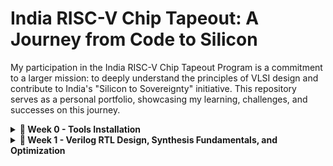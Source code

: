 # India RISC-V Chip Tapeout: A Journey from Code to Silicon
My participation in the India RISC-V Chip Tapeout Program is a commitment to a larger mission: to deeply understand the principles of VLSI design and contribute to India's "Silicon to Sovereignty" initiative. This repository serves as a personal portfolio, showcasing my learning, challenges, and successes on this journey.
<details>
<summary><b> 📅 Week 0 - Tools Installation</b></summary>
  
## Week 0: The Foundry - Building the Foundation

### **Objective**
The objective of this week was to establish a fully functional open-source EDA (Electronic Design Automation) environment. This foundational step is critical, as a well-configured environment is the bedrock for all subsequent design and implementation. The machine configuration used for this task was **6GB RAM**, **50GB HDD**, **Ubuntu 20.04**, and **4vCPU**.

### 🛠️**Oracle virtual machine link**
https://www.virtualbox.org/wiki/Downloads 

✅ **Oracle virtual machine Successfully Installed**

### 💻**System Requirements**
- 6 GB RAM
- 50 GB HDD
- Ubuntu 20.04 or higher
- 4 vCPU

### ⚙️**Tool check**
#### **1. Yosys – RTL Synthesis Tool**
```bash
$ sudo apt-get update
$ git clone https://github.com/YosysHQ/yosys.git
$ cd yosys
$ sudo apt install make               # If make is not installed
$ sudo apt-get install build-essential clang bison flex \
    libreadline-dev gawk tcl-dev libffi-dev git \
    graphviz xdot pkg-config python3 libboost-system-dev \
    libboost-python-dev libboost-filesystem-dev zlib1g-dev
$ make config-gcc
# Yosys build depends on a Git submodule called abc, which hasn't been initialized yet. You need to run the following command before running make
$ git submodule update --init --recursive
$ make 
$ sudo make install
```
## 📷 **Installation Verification**
<p align="center">
  <img src="https://github.com/prachipp58/India-RISC-V-Chip-Tapeout-My-Journey-from-Code-to-Silicon/blob/main/images/WhatsApp%20Image%202025-09-23%20at%201.39.01%20AM.jpeg" 
       alt="Yosys Installed" width="600"/>
</p>

<div align="center">

✅ **Yosys Successfully Installed**

</div>

---

#### **2. Iverilog**
```bash
$ sudo apt-get update
$ sudo apt-get install iverilog
```
## 📷 **Installation Verification**
<p align="center">
  <img src="https://github.com/prachipp58/India-RISC-V-Chip-Tapeout-My-Journey-from-Code-to-Silicon/blob/main/images/WhatsApp%20Image%202025-09-23%20at%201.39.30%20AM.jpeg" 
       alt="Iverilog Installed" width="600"/>
</p>

<div align="center">

✅ **Iverilog Successfully Installed**

</div>

---

#### **3.gtkwave**
```bash
$ sudo apt-get update
$ sudo apt install gtkwave
```
## 📷 **Installation Verification**
<p align="center">
  <img src="https://github.com/prachipp58/India-RISC-V-Chip-Tapeout-My-Journey-from-Code-to-Silicon/blob/main/images/WhatsApp%20Image%202025-09-23%20at%201.39.43%20AM.jpeg" 
       alt="GTKWave Installed" width="600"/>
</p>

<div align="center">

✅ **GTKWave Successfully Installed**

</div>

---
</details>
<details>
<summary><b> 📅 Week 1 - Verilog RTL Design, Synthesis Fundamentals, and Optimization</b></summary>
  
## 💻Day 1 - Introduction to Verilog RTL design and Synthesis

### 🎯 Focus: RTL Synthesis of `good_mux.v` using Yosys & ABC

This log documents the commands for environment setup and the initial synthesis flow, highlighting key observations and discrepancies.

| # | Command Executed | Description | Lab Context/Tool | Key Learnings/Notes |
| :---: | :--- | :--- | :--- | :--- |
| **1** | `git clone https://github.com/kunalg123/sky130RTLDesignAndSynthesisWorkshop` | **Clones the official workshop repository.** | ⚙️ Git / Setup | Creates the local directory containing all lab files. |
| **2** | `cd sky130RTLDesignAndSynthesisWorkshop` | **Changes to the working directory.** | 📁 Linux Shell | Sets the base path for running EDA tools. |
| **3** | `yosys` | **Launches the Yosys synthesis tool** command-line interface. | ▶️ Yosys | Starts the prompt (`yosys>`). |
| **4** | `read_liberty -lib ../lib/sky130_fd_sc_hd__tt_025C_1v80.lib` | **Loads the sky130 standard cell library.** | 📚 Yosys | Imported **418** cells. ⚠️ **CRITICAL NOTE:** Reference showed 428; must verify library version. |
| **5** | `read_verilog good_mux.v` | **Loads the RTL Design Under Test (DUT).** | 📜 Yosys | Successfully parses the Verilog design file. |
| **6** | `synth -top good_mux` | **Executes the core synthesis script** (cleanup, flattening, optimization). | ⚙️ Yosys | Prepares the logic for technology mapping. |
| **7** | `abc -liberty ../lib/sky130_fd_sc_hd__tt_025C_1v80.lib` | **Performs final logic optimization and technology mapping.** | 🚀 Yosys (via ABC) | Mapped optimally to **1 `sky130_fd_sc_hd__mux2_1` cell** (✅ Superior/Optimal Mapping). |
| **8** | `show` | **Generates a graphical visualization** of the synthesized netlist. | 🖼️ Yosys (via Graphviz) | Visually confirms the netlist structure. |
| **9** | `!gvim good_mux_netlist.v` | **Spawns a shell command to inspect the gate-level netlist file.** | 🔍 Yosys / Shell | Confirms the gate-level Verilog instantiates the MUX cell. |
| **10** | `write_verilog -noattr good_mux_netlist.v` | **Saves the final synthesized netlist to a file.** | 📝 Yosys | Creates the netlist file for subsequent Gate-Level Simulation (GLS). |
| **11** | `stat` | **Displays the final cell count and design hierarchy statistics.** | 📊 Yosys | Confirms final area/cell usage (1 MUX cell). |
| **12** | `exit` | **Exits the Yosys shell.** | 🚪 Yosys | Returns control to the Linux shell. |
---
**Output Visualization (Task 1):**
![Alt text](https://github.com/prachipp58/India-RISC-V-Chip-Tapeout-My-Journey-from-Code-to-Silicon/blob/main/images/week1/WhatsApp%20Image%202025-09-27%20at%2011.05.27%20PM.jpeg)

## 💻Day 2 Log - Hierarchical Synthesis Experiments 🧠

### 🎯 Focus: Synthesis Modes (Hierarchical, Flat, and Block-Level)

This log documents three separate synthesis runs on the `multiple_modules.v` design to analyze the effects of hierarchy and targeted synthesis, providing outputs for visual documentation.

---

### 🧪**Experriment 1: Hierarchical Synthesis (Hierarchy Preserved)**

**Goal:** Synthesize the design while maintaining the structure of `sub_module1` and `sub_module2` as instantiations in the netlist.

| # | Command Executed | Description | Key Learnings/Notes |
| :---: | :--- | :--- | :--- |
| **1** | `read_liberty -lib ../lib/sky130_fd_sc_hd__tt_025C_1v80.lib` | **Loads the sky130 standard cell library.** | Imported 418 cells (discrepancy noted). |
| **2** | `read_verilog multiple_modules.v` | **Loads the Hierarchical RTL Design.** | Parses all modules defined in the file. |
| **3** | `synth -top multiple_modules` | **Synthesizes the Top Module (No Flatten).** | Optimization runs while preserving module boundaries. |
| **4** | `abc -liberty ../lib/sky130_fd_sc_hd__tt_025C_1v80.lib` | **Performs Technology Mapping on the hierarchical netlist.** | Maps standard cells but preserves hierarchy. |
| **5** | `show` | **Generates a graphical visualization.** | **Output:** Diagram shows the top module instantiating the sub-module boxes. |
| **6** | `write_verilog -noattr multiple_modules_hier.v` | **Saves the Hierarchical Gate-Level Netlist.** | File ready for hierarchical Gate-Level Simulation (GLS). |
| **7** | `!gvim multiple_modules_hier.v` | **Inspects the saved netlist file.** | Confirms instantiation of sub-modules. |
---

**Output Visualization (Task 1):**

![Alt text](https://github.com/prachipp58/India-RISC-V-Chip-Tapeout-My-Journey-from-Code-to-Silicon/blob/main/images/week1/WhatsApp%20Image%202025-09-27%20at%2011.23.59%20PM.jpeg)


### 🧪**Experiment 2: Flattened Synthesis**

**Goal:** Remove all internal hierarchy from the netlist, resulting in a single module containing all logic gates.

| # | Command Executed | Description | Key Learnings/Notes |
| :---: | :--- | :--- | :--- |
| **1** | `flatten` | **Removes all module hierarchy.** | Converts the design into a single, flat netlist structure. |
| **2** | `show` | **Visualizes the Flattened Netlist.** | **Output:** Diagram shows all gate-level cells merged into one large, complex block. |
| **3** | `write_verilog -noattr multiple_modules_flat.v` | **Saves the Flattened Gate-Level Netlist.** | Ready for tools that require a single netlist block. |
| **4** | `exit` | **Exits the Yosys shell.** | Returns control to the Linux shell. (Assuming you re-enter for Task 3). |
---
**Output Visualization (Task 2):**

![Alt text](https://github.com/prachipp58/India-RISC-V-Chip-Tapeout-My-Journey-from-Code-to-Silicon/blob/main/images/week1/WhatsApp%20Image%202025-09-27%20at%2011.30.04%20PM.jpeg)

### 🧪**Experiment 3: Sub-Module Level Synthesis**

**Goal:** Synthesize and analyze a single block (`sub_module1`) in isolation (essential for block-level closure).

| # | Command Executed | Description | Key Learnings/Notes |
| :---: | :--- | :--- | :--- |
| **1** | `yosys` | **Launches a new Yosys session.** | Required after the previous `exit`. |
| **2** | `read_liberty -lib ../lib/sky130_fd_sc_hd__tt_025C_1v80.lib` | **Loads the library.** | Sets up the technology reference. |
| **3** | `read_verilog multiple_modules.v` | **Loads the RTL.** | Loads all modules for potential targeting. |
| **4** | `synth -top sub_module1` | **Synthesizes *only* the `sub_module1` design.** | **Key Experiment:** Isolates the synthesis target. |
| **5** | `abc -liberty ../lib/sky130_fd_sc_hd__tt_025C_1v80.lib` | **Maps the isolated sub-module to cells.** | Generates the final netlist for this block. |
| **6** | `show` | **Visualizes the `sub_module1` netlist.** | **Output:** Diagram shows only the gate-level implementation of `sub_module1`. |
| **7** | `write_verilog -noattr sub_module1_netlist.v` | **Saves the netlist for the sub-module.** | Allows saving the block for future reuse as a hard macro. |
| **8** | `exit` | **Exits the Yosys shell.** | Concludes the block-level synthesis experiment. |

**Output Visualization (Task 3):**

![Alt text](https://github.com/prachipp58/India-RISC-V-Chip-Tapeout-My-Journey-from-Code-to-Silicon/blob/main/images/week1/WhatsApp%20Image%202025-09-27%20at%2011.30.20%20PM.jpeg)

## 💻 Day 3: Synthesis, Optimization, and Visualization

### 🧪**Experiment 1: Synthesis and Optimization of `opt_check2.v`**

This experiment demonstrates the standard, optimized synthesis flow for a single-module design, preparing the Register-Transfer Level (RTL) code for technology mapping to the Skywater 130nm standard cell library.

#### Yosys Command Sequence

```bash
# 1. Load Technology Library (Sky130 PDK)
yosys> read_liberty -lib ../lib/sky130_fd_sc_hd__tt_025C_1v80.lib

# 2. Load the RTL Design File
yosys> read_verilog opt_check2.v

# 3. Initial Synthesis and Mapping
yosys> synth -top opt_check2

# 4. Remove unused elements and perform simple logic optimizations
yosys> opt_clean -purge

# 5. Advanced Technology Mapping and Logic Minimization using ABC
yosys> abc -liberty ../lib/sky130_fd_sc_hd__tt_025C_1v80.lib

# 6. Generate Final Statistics (Gate count, Area)
yosys> stat

# 7. Output the Final Gate-Level Netlist
yosys> write_verilog -noattr synth_opt_check2.v

# 8. Visualize the Synthesized Netlist
yosys> show
   ```
![Alt text](https://github.com/prachipp58/India-RISC-V-Chip-Tapeout-My-Journey-from-Code-to-Silicon/blob/main/images/week1/WhatsApp%20Image%202025-09-27%20at%2011.37.05%20PM.jpeg)

### 🧪**Experiment2: Hierarchical Synthesis of `multiple_module_opt2`**

This experiment successfully synthesized a hierarchical design, demonstrating the crucial role of the **`flatten`** pass in enabling global optimization and resource sharing across multiple module instances.

### Complete Synthesis Flow for Hierarchical Design

The following commands were executed in sequence to synthesize, flatten, and map the design.

```bash
# 1. Load Technology Library 
yosys> read_liberty -lib ../lib/sky130_fd_sc_hd__tt_025C_1v80.lib

# 2. Load Multi-Module Design (Includes sub_module and top module)
yosys> read_verilog multiple_module_opt2.v

# 3. Initial Synthesis and Hierarchy Management
yosys> synth -top multiple_module_opt2

# 4. CRUCIAL STEP: Flatten Hierarchy for Global Optimization
yosys> flatten

# 5. Clean up unused elements after flattening
yosys> opt_clean -purge

# 6. Technology Mapping and Logic Minimization using ABC
yosys> abc -liberty ../lib/sky130_fd_sc_hd__tt_025C_1v80.lib

# 7. Visualize the final optimized netlist
yosys> show
# This command generates the netlist visualization using an external viewer (e.g., xdot).
```
![Alt text](https://github.com/prachipp58/India-RISC-V-Chip-Tapeout-My-Journey-from-Code-to-Silicon/blob/main/images/week1/WhatsApp%20Image%202025-09-27%20at%2011.37.54%20PM.jpeg)

## 🧪 Experiment 3: Sequential Logic Mapping and Optimization

This experiment focuses on synthesizing a design containing sequential elements (D-Flip-Flops) and ensuring they are correctly mapped to the target Sky130 standard cells **before** the final combinatorial logic mapping (`abc`).

### Yosys Command Sequence

```bash
# 1. Load Technology Library (Sky130 PDK)
yosys> read_liberty -lib ../lib/sky130_fd_sc_hd__tt_025C_1v80.lib

# 2. Load the Sequential RTL Design File
yosys> read_verilog dff_const5.v

# 3. Initial Synthesis and RTL-to-Netlist Conversion
yosys> synth -top dff_const5

# 4. **CRUCIAL STEP: DFF Mapping**
# Replaces generic $dff cells with specific Sky130 Flip-Flop cells.
yosys> dfflibmap -liberty ../lib/sky130_fd_sc_hd__tt_025C_1v80.lib

# 5. Visualize the design after DFF mapping (optional, but instructive)
yosys> show 

# 6. Map Remaining Combinatorial Logic to Sky130 Gates
yosys> abc -liberty ../lib/sky130_fd_sc_hd__tt_025C_1v80.lib

# 7. Get final gate count and area statistics
yosys> stat

# 8. Output the Final Gate-Level Netlist
yosys> write_verilog -noattr synth_dff_const5.v
```
![Alt text](https://github.com/prachipp58/India-RISC-V-Chip-Tapeout-My-Journey-from-Code-to-Silicon/blob/main/images/week1/WhatsApp%20Image%202025-10-01%20at%2011.04.01%20AM.jpeg)

## 💻 Day 4: Comprehensive Analysis of Synthesis-Simulation Mismatch

Day 4 focused on **Gate-Level Simulation (GLS)**, a crucial verification step after synthesis, with the primary goal of demonstrating and debugging the **Synthesis-Simulation Mismatch** caused by incorrect RTL coding practices.

***

## 1. 🧪 Experiment: Synthesis-Simulation Mismatch and Netlist Validation

This experiment demonstrates a synthesis-simulation mismatch caused by using an **incorrect or incomplete sensitivity list** in the combinatorial `always` block of the design file, `bad_mux.v`. This type of error causes the Verilog simulator to behave differently from the physical netlist.

### Step 1: Pre-Synthesis (RTL) Simulation (RTL Pass - Misleading)

The initial simulation of the original RTL code (`bad_mux.v`) runs successfully, masking the underlying bug.

| Command Sequence | Observation |
| :--- | :--- |
| ```bash iverilog ../my_lib/verilog_model/primitives.v ../my_lib/verilog_model/sky130_fd_sc_hd.v bad_mux.v tb_bad_mux.v ./a.out ``` | **RTL PASS:** The simulator follows its internal scheduling rules, honoring the explicit (but incorrect) sensitivity list. The output appears **functionally correct**, misleading the designer. |
---
![Alt text](https://github.com/prachipp58/India-RISC-V-Chip-Tapeout-My-Journey-from-Code-to-Silicon/blob/main/images/week1/WhatsApp%20Image%202025-10-01%20at%2011.34.55%20AM.jpeg)

### Step 2: Synthesis and Netlist Analysis

Yosys synthesizes the flawed RTL. Instead of inferring a latch (the classic error), the tool correctly infers purely combinatorial logic (a MUX) but flags the incorrect sensitivity list as a warning.

| Yosys Log Highlight | Implication |
| :--- | :--- |
| **Note:** `Recommending use of @* instead of @(...)` | Confirms the use of an incomplete sensitivity list, which is the **RTL bug**. |
| **Check:** `No latch inferred for signal \bad_mux.\y'` | Confirms the netlist contains **purely combinatorial logic** (`sky130_fd_sc_hd__mux2_1`), meaning the hardware updates instantly with any input change. |
---
![Alt text](https://github.com/prachipp58/India-RISC-V-Chip-Tapeout-My-Journey-from-Code-to-Silicon/blob/main/images/week1/WhatsApp%20Image%202025-10-01%20at%2011.35.27%20AM.jpeg)
### Step 3: Post-Synthesis (GLS) Simulation (GLS Fail - Mismatch Exposed)

The Gate-Level Simulation (GLS) using the synthesized netlist (`synth_bad_mux.v`) exposes the functional mismatch between the ideal RTL simulation and the actual netlist behavior.

| Command Sequence | Result |
| :--- | :--- |
| ```bash # Run GLS on the synthesized netlist iverilog ../my_lib/verilog_model/primitives.v ../my_lib/verilog_model/sky130_fd_sc_hd.v synth_bad_mux.v tb_bad_mux.v ./a.out ``` | **GLS FAIL (Mismatch):** The **Netlist (GLS)** output updates **instantly** when any input changes (correct hardware behavior). The overlaid **RTL waveform** shows a **functional failure** or **delayed update** where the output failed to update instantly due to the missing signal in the sensitivity list. |
---
![Alt text](https://github.com/prachipp58/India-RISC-V-Chip-Tapeout-My-Journey-from-Code-to-Silicon/blob/main/images/week1/WhatsApp%20Image%202025-10-01%20at%2011.35.55%20AM.jpeg)

### 🛑 Final Conclusion and Verification Status

The experiment successfully demonstrated the critical nature of the **Synthesis-Simulation Mismatch**. The initial **RTL Simulation passed (✅)**, but the subsequent **Gate-Level Simulation (GLS) failed (❌)** to match the RTL, proving that the **missing signal in the sensitivity list** led to functionally incorrect hardware behavior compared to the flawed simulator model. The correct fix is to use **`always @*`** in the RTL.
## 🧪 Experiment 2: Synthesis-Simulation Mismatch (Blocking Assignments in Sequential Logic)

This experiment demonstrates a major functional error caused by incorrectly using **blocking assignments (`=`)** within a sequential `always @(posedge clk)` block in the file **`blocking_caveat.v`**. This causes a mismatch because the simulator executes the assignments sequentially, while the synthesizer infers parallel D-Flip-Flops (DFFs), losing the intended sequential flow (e.g., a shift register).

### Step 1: Pre-Synthesis (RTL) Simulation (RTL Pass - Misleading)

The RTL code, using blocking assignments (`=`), passes the simulation check, masking the bug.

| Command Sequence | Observation |
| :--- | :--- |
| ```bash iverilog ../my_lib/verilog_model/primitives.v ../my_lib/verilog_model/sky130_fd_sc_hd.v blocking_caveat.v tb_blocking_caveat.v ./a.out VCD info: dumpfile tb_blocking_caveat.vcd opened for output. tb_blocking_caveat.v:24: $finish called at 3000000 (1ps) ``` | **RTL PASS:** Simulator executes assignments **sequentially** (correcting the designer's intent) and the logic appears functional (e.g., shifting) in simulation. |
---
![Alt text](https://github.com/prachipp58/India-RISC-V-Chip-Tapeout-My-Journey-from-Code-to-Silicon/blob/main/images/week1/WhatsApp%20Image%202025-10-01%20at%2011.11.07%20AM.jpeg)

### Step 2: Synthesis and Netlist Analysis

The synthesizer (Yosys) correctly infers **parallel D-Flip-Flops (DFFs)** based on the clock edge, **ignoring the sequential effect** of the blocking assignment operator (`=`).

| Synthesis Step | Implication |
| :--- | :--- |
| **Yosys Flow:** `synth -top blocking_caveat` | Yosys will infer **parallel DFFs** (using `$dff` cells) because it correctly ignores the sequential semantics of the blocking operator in a clocked block. |
| **Netlist Structure:** Parallel DFFs | The netlist will feature **parallel DFFs**, destroying the intended sequential dependency (e.g., the shifting action). |
---
![Alt text](https://github.com/prachipp58/India-RISC-V-Chip-Tapeout-My-Journey-from-Code-to-Silicon/blob/main/images/week1/WhatsApp%20Image%202025-10-01%20at%2011.23.30%20AM%20(1).jpeg)

### Step 3: Post-Synthesis (GLS) Simulation (GLS Fail - Mismatch Exposed)

The GLS on the synthesized netlist (`synth_blocking_caveat.v`) will expose the functional failure, demonstrating the mismatch between the intended sequential flow and the synthesized parallel hardware.

| Command Sequence | Result |
| :--- | :--- |
| ```bash # Run GLS on the synthesized netlist iverilog ... sky130_fd_sc_hd.v synth_blocking_caveat.v tb_blocking_caveat.v ./a.out ``` | **GLS FAIL (Mismatch):** The **Netlist (GLS)** output exhibits **parallel behavior** (all DFFs updating from the same source) instead of the intended sequential/shift register behavior. |
---
![Alt text](https://github.com/prachipp58/India-RISC-V-Chip-Tapeout-My-Journey-from-Code-to-Silicon/blob/main/images/week1/WhatsApp%20Image%202025-10-01%20at%2011.12.56%20AM.jpeg)

### 🛑 Final Conclusion for Experiment 2

The experiment successfully demonstrated the functional failure caused by the **synthesis-simulation mismatch**. The intended sequential behavior was corrupted during synthesis because the **blocking assignment operator (`=`)** was used in a clocked block.

| Status | Result | Fix |
| :--- | :--- | :--- |
| **Mismatch Status** | **GLS Failed (❌)** | Replace all blocking assignments (`=`) with **non-blocking assignments (`<=`)** in sequential (`always @(posedge clk)`) blocks. |

## 💻 Day 5: RTL Optimization and Synthesis Best Practices

Day 5 focused on advanced RTL coding practices essential for efficient synthesis, primarily analyzing how complex structures like conditional statements (`if-else`, `case`) and repetition constructs (`generate`) map to efficient hardware. The central objective was to understand the synthesis tool's interpretation and **eliminate unintentional latch inference** and **avoid area/timing bottlenecks**.

***

## 1. 🛑 Synthesis Caveat 1: Avoiding Unintentional Latch Inference

The first set of labs highlighted the critical error of writing **incomplete combinatorial logic**, which forces the synthesizer (Yosys) to infer latches. Latches are generally undesirable in synchronous design because they complicate timing analysis.

### Observation: Incomplete Conditional Logic

| RTL Construct | Synthesis Implication | Verification Status |
| :--- | :--- | :--- |
| **Incomplete `if-else`** (Missing final `else`) | The output variable is not assigned under all possible conditions. Yosys is forced to infer a **Transparent Latch** to hold the previous value. | **GLS Failure (❌)** |
| **Incomplete `case`** (Missing `default` case) | The output state is ambiguous when the selector doesn't match any defined case. This also results in a **Transparent Latch** inference. | **GLS Failure (❌)** |

### Best Practice 💡
Always use the **`always @*`** syntax and ensure every output signal is assigned a value in **all branches** of the conditional logic (`if/else` or `case/default`) within a combinatorial block.

| Image |
| :--- |
| **** |

***

## 2. ⚡ Synthesis Caveat 2: Structure vs. Performance (`if` vs. `case`)

This experiment analyzed the hardware structures resulting from priority-based versus parallel conditional logic, showing how RTL choice directly impacts the resulting critical path.

### Observation: Priority Encoding vs. Parallelism

| RTL Construct | Hardware Mapping | Performance Implication |
| :--- | :--- | :--- |
| **Cascading `if-else if`** | Maps directly to a **Priority Encoder Chain**. The first condition has the highest priority. | **Slower (Critical Path)** increases linearly with the number of conditions, as each stage must wait for the previous one to fail. |
| **`case` Statement** | Maps to a highly parallel **Multiplexer (MUX) Tree** structure. | **Faster (Area/Speed Trade-off)**. Provides near-simultaneous evaluation, resulting in a shallower, faster logic path. |

### Best Practice 💡
Use **`case` statements** (and ensure they are complete) for decoding parallel/mutually exclusive conditions, and restrict cascading **`if-else if`** logic only where genuine priority is required.

| Image |
| :--- |
| **** |

***

## 3. ⚙️ Synthesis Best Practice: Scalability with `generate`

The final lab series focused on generating highly repetitive and scalable hardware structures using **`for generate`** blocks, a crucial technique for large-scale physical design.

### Observation: Compile-Time Instantiation

| RTL Construct | Execution Time | Synthesizable Use Case |
| :--- | :--- | :--- |
| **Standard `for` loop** | Runtime (Simulation only) | Used for control/sequencing in a testbench or sequential block. **Not synthesizable for hardware replication.** |
| **`for generate`** | **Compile-time** (Synthesis only) | Essential for creating **parallel arrays** of hardware (e.g., registers, adders, I/O buffers) by instantiating modules based on a loop count. |

### Best Practice 💡
For creating scalable, repetitive parallel hardware—such as the array of DFFs demonstrated in the lab—the **`for generate`** loop with a **`genvar`** must be used. This allows the synthesizer to efficiently replicate the target standard cells across the netlist.

| Image |
| :--- |
| **** |
# 🎓 Week 1 Key Learnings: From RTL to Synthesis Optimization

This week covered the fundamental digital VLSI flow, emphasizing practical RTL coding for efficient hardware synthesis using the **Sky130 PDK** and **Yosys**.

## 1. ⚙️ Core Synthesis & Mapping
* **Translation:** Successfully converted abstract RTL into technology-specific gate-level netlists using **Yosys** and the **ABC mapper**.
* **Foundation:** Confirmed functional equivalence of basic combinatorial and sequential designs (MUX, D-FFs) after mapping to **Sky130 standard cells**.

## 2. ❌ Synthesis-Simulation Mismatch (The Debug Focus)
* **Sensitivity Error:** Demonstrated that incomplete combinatorial logic (`always @(...)` missing signals) leads to **GLS failure (❌)**, requiring the use of **`always @*`** or complete assignment coverage.
* **Sequential Error:** Proved that using **blocking assignments (`=`)** in clocked (`always @(posedge clk)`) blocks destroys intended sequential logic (like shift registers), confirming the mandate for **non-blocking assignments (`<=`)**.

## 3. 💡 RTL Optimization & Best Practices
* **Latch Avoidance:** Learned that failing to assign an output in all conditional branches (`if/else` or `case/default`) forces the synthesizer to infer an unwanted **Latch**.
* **Performance:** Understood that deep **`if-else if`** chains create slow **Priority Encoder** logic, favoring parallel **`case` statements** for speed.
* **Scalability:** Mastered the **`for generate`** construct, essential for creating scalable, parallel hardware arrays (e.g., arrays of DFFs) at compile-time.
</details>

